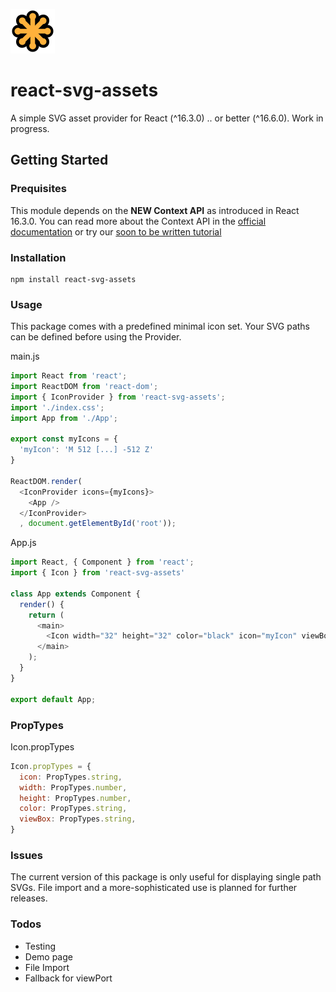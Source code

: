 ![Official SVG logo](svg-logo.png)
# react-svg-assets
A simple SVG asset provider for React (^16.3.0) .. or better (^16.6.0). Work in progress.

## Getting Started

### Prequisites
This module depends on the **NEW Context API** as introduced in React 16.3.0. You can read more about the Context API in the [official documentation](https://reactjs.org/docs/context.html) or try our [soon to be written tutorial]()

### Installation
```
npm install react-svg-assets
```

### Usage
This package comes with a predefined minimal icon set. Your SVG paths can be defined before using the Provider.

main.js
```javascript
import React from 'react';
import ReactDOM from 'react-dom';
import { IconProvider } from 'react-svg-assets';
import './index.css';
import App from './App';

export const myIcons = {
  'myIcon': 'M 512 [...] -512 Z'
}

ReactDOM.render(
  <IconProvider icons={myIcons}>
    <App />
  </IconProvider>
  , document.getElementById('root'));
```

App.js
```javascript
import React, { Component } from 'react';
import { Icon } from 'react-svg-assets'

class App extends Component {
  render() {
    return (
      <main>
        <Icon width="32" height="32" color="black" icon="myIcon" viewBox="0 0 1024 1024" />
      </main>
    );
  }
}

export default App;

```

### PropTypes
Icon.propTypes
```javascript
Icon.propTypes = {
  icon: PropTypes.string,
  width: PropTypes.number,
  height: PropTypes.number,
  color: PropTypes.string,
  viewBox: PropTypes.string,
}
```

### Issues
The current version of this package is only useful for displaying single path SVGs. File import and a more-sophisticated use is planned for further releases.

### Todos
- Testing
- Demo page
- File Import
- Fallback for viewPort
